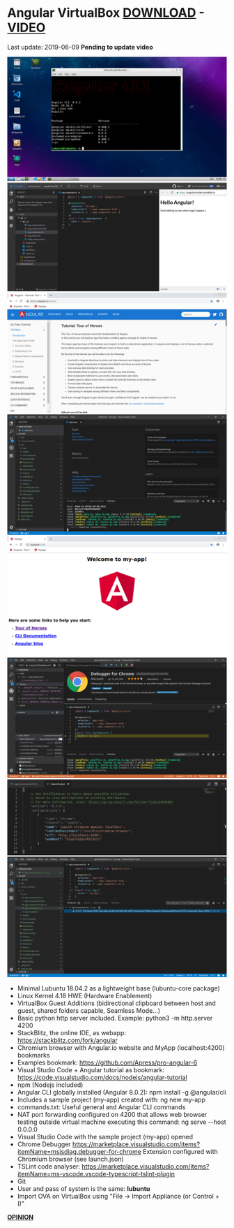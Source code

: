 # Angular VirtualBox [DOWNLOAD](https://github.com/Virtual-Machines/Angular-VirtualBox/releases/download/latest/Angular.ova) - [VIDEO](https://www.youtube.com/watch?v=cHiH5mOvP-Y)
Last update: 2019-06-09  **Pending to update video**

![Desktop](https://raw.githubusercontent.com/Virtual-Machines/Angular-VirtualBox/master/desktop.png)
![StackBlitz](https://raw.githubusercontent.com/Virtual-Machines/Angular-VirtualBox/master/StackBlitz.png)
![Angular](https://raw.githubusercontent.com/Virtual-Machines/Angular-VirtualBox/master/Angular.png)
![Visual Studio Code](https://raw.githubusercontent.com/Virtual-Machines/Angular-VirtualBox/master/code.png)
![MyApp](https://raw.githubusercontent.com/Virtual-Machines/Angular-VirtualBox/master/MyApp.png)
![Debugger](https://raw.githubusercontent.com/Virtual-Machines/Angular-VirtualBox/master/debugger.png)
![LaunchJSON](https://raw.githubusercontent.com/Virtual-Machines/Angular-VirtualBox/master/launchJSON.png)
![TSLint](https://raw.githubusercontent.com/Virtual-Machines/Angular-VirtualBox/master/TSLint.png)

- Minimal Lubuntu 18.04.2 as a lightweight base (lubuntu-core package)
- Linux Kernel 4.18 HWE (Hardware Enablement)
- VirtualBox Guest Additions (bidirectional clipboard between host and guest, shared folders capable, Seamless Mode...)
- Basic python http server included. Example: python3 -m http.server 4200
- StackBlitz, the online IDE, as webapp: https://stackblitz.com/fork/angular
- Chromium browser with Angular.io website and MyApp (localhost:4200) bookmarks
- Examples bookmark: https://github.com/Apress/pro-angular-6
- Visual Studio Code + Angular tutorial as bookmark: https://code.visualstudio.com/docs/nodejs/angular-tutorial
- npm (Nodejs included)
- Angular CLI globally installed (Angular 8.0.2): npm install -g @angular/cli
- Includes a sample project (my-app) created with: ng new my-app
- commands.txt: Useful general and Angular CLI commands
- NAT port forwarding configured on 4200 that allows web browser testing outside virtual machine executing this command:
ng serve --host 0.0.0.0
- Visual Studio Code with the sample project (my-app) opened
- Chrome Debugger https://marketplace.visualstudio.com/items?itemName=msjsdiag.debugger-for-chrome Extension configured with Chromium browser (see launch.json)
- TSLint code analyser: https://marketplace.visualstudio.com/items?itemName=ms-vscode.vscode-typescript-tslint-plugin
- Git
- User and pass of system is the same: **lubuntu**
- Import OVA on VirtualBox using "File -> Import Appliance (or Control + I)"

[**OPINION**](https://github.com/Virtual-Machines/Angular-VirtualBox/issues/1)
